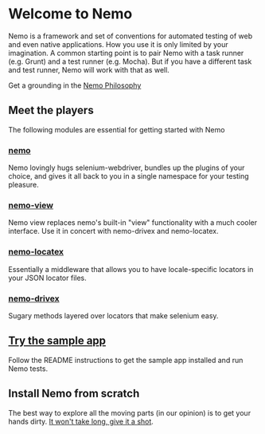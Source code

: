 # Welcome to Nemo

Nemo is a framework and set of conventions for automated testing of web and even native applications. How you use it is only limited by your imagination. A common starting point is to pair Nemo with a task runner (e.g. Grunt) and a test runner (e.g. Mocha). But if you have a different task and test runner, Nemo will work with that as well.

Get a grounding in the [Nemo Philosophy](thinking-in-nemo.md)

## Meet the players

The following modules are essential for getting started with Nemo

### [nemo](https://github.com/paypal/nemo/tree/v0.6-beta)

Nemo lovingly hugs selenium-webdriver, bundles up the plugins of your choice, and gives it all back to you in a single namespace for your testing pleasure.

### [nemo-view](https://github.com/paypal/nemo-view/tree/v0.3-beta)

Nemo view replaces nemo's built-in "view" functionality with a much cooler interface. Use it in concert with nemo-drivex and nemo-locatex.

### [nemo-locatex](https://github.com/paypal/nemo-locatex/tree/v0.3-beta)

Essentially a middleware that allows you to have locale-specific locators in your JSON locator files.

### [nemo-drivex](https://github.com/paypal/nemo-drivex/tree/master)

Sugary methods layered over locators that make selenium easy.

## [Try the sample app](https://github.com/paypal/nemo-example-app)

Follow the README instructions to get the sample app installed and run Nemo tests.

## Install Nemo from scratch

The best way to explore all the moving parts (in our opinion) is to get your hands dirty. [It won't take long, give it a shot](grunt-mocha.md).

